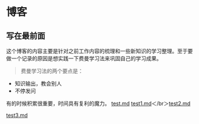 # 博客
## 写在最前面
这个博客的内容主要是针对之前工作内容的梳理和一些新知识的学习整理。至于要做一个记录的原因是想实践一下费曼学习法来巩固自己的学习成果。
> 费曼学习法的两个要点是：
 - 知识输出，教会别人
 - 不停发问

有的时候积累很重要，时间具有复利的魔力。
  [test.md](https://github.com/kinyaying/blog/issues/1)
[test1.md](https://github.com/kinyaying/blog/issues/2)＜/br＞[test2.md](https://github.com/kinyaying/blog/issues/3)

[test3.md](https://github.com/kinyaying/blog/issues/4)